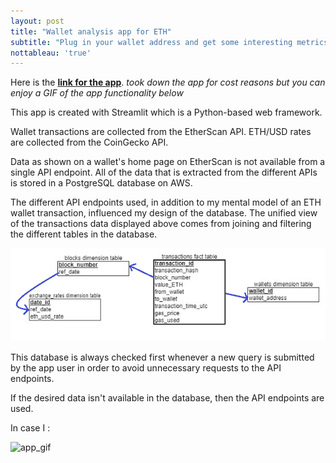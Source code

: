 ```yaml
---
layout: post
title: "Wallet analysis app for ETH"
subtitle: "Plug in your wallet address and get some interesting metrics"
nottableau: 'true'
---
```


Here is the **[link for the app](https://share.streamlit.io/h2kh/wallet_analysis/main/app.py)**. 
*took down the app for cost reasons but you can enjoy a GIF of the app functionality below* 

This app is created with Streamlit which is a Python-based web framework.

Wallet transactions are collected from the EtherScan API. ETH/USD rates are collected from the CoinGecko API.

Data as shown on a wallet's home page on EtherScan is not available from a single API endpoint. All of the data that is extracted from the different APIs is stored in a PostgreSQL database on AWS.

The different API endpoints used, in addition to my mental model of an ETH wallet transaction, influenced my design of the database. The unified view of the transactions data displayed above comes from joining and filtering the different tables in the database.

![Database schema](/assets/db_schema.png)

This database is always checked first whenever a new query is submitted by the app user in order to avoid unnecessary requests to the API endpoints.

If the desired data isn't available in the database, then the API endpoints are used.

In case I :

![app_gif](https://user-images.githubusercontent.com/21020474/163201889-9b3dae70-1eba-486c-aa33-23250b3a2801.gif)



